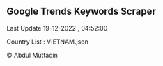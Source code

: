 

## Google Trends Keywords Scraper 
 
Last Update 19-12-2022 , 04:52:00

Country List :
VIETNAM.json



© Abdul Muttaqin 
